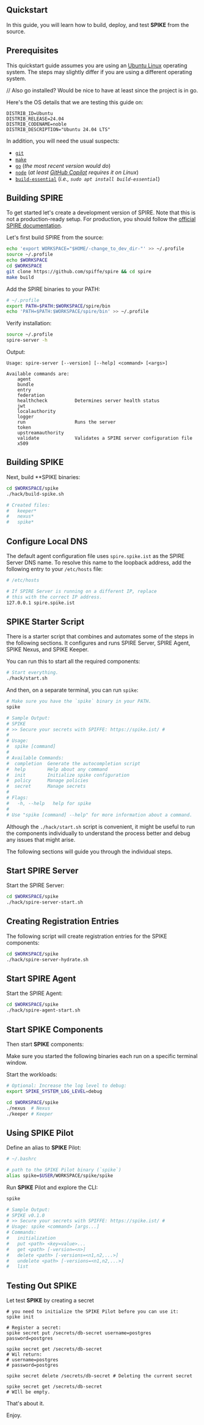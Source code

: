## Quickstart

In this guide, you will learn how to build, deploy, and test **SPIKE** from the 
source.

## Prerequisites

This quickstart guide assumes you are using an [Ubuntu Linux][ubuntu] operating 
system. The steps may slightly differ if you are using a different operating 
system.

// Also go installed? Would be nice to have at least since the project is in go.

[ubuntu]: https://ubuntu.com/

Here's the OS details that we are testing this guide on:

```text
DISTRIB_ID=Ubuntu
DISTRIB_RELEASE=24.04
DISTRIB_CODENAME=noble
DISTRIB_DESCRIPTION="Ubuntu 24.04 LTS"
```

In addition, you will need the usual suspects:

* [`git`](https://git-scm.com/)
* [`make`](https://www.gnu.org/software/make/)
* [`go`](https://go.dev/) (*the most recent version would do*)
* [`node`](https://nodejs.org) (*at least [GitHub Copilot][copilot] requires it on Linux*)
* [`build-essential`](https://packages.ubuntu.com/hirsute/build-essential)
  (*i.e., `sudo apt install build-essential`*)

[copilot]: https://copilot.github.com/ "GitHub Copilot"

## Building SPIRE

To get started let's create a development version of SPIRE. Note that this is
not a production-ready setup. For production, you should follow the 
[official SPIRE documentation][spire-prod].

[spire-prod]: https://spiffe.io/docs/latest/deploying/configuring/

Let's first build SPIRE from the source:

```bash
echo 'export WORKSPACE="$HOME/-change_to_dev_dir-"' >> ~/.profile
source ~/.profile
echo $WORKSPACE
cd $WORKSPACE
git clone https://github.com/spiffe/spire && cd spire
make build
```

Add the SPIRE binaries to your PATH:

```bash
# ~/.profile
export PATH=$PATH:$WORKSPACE/spire/bin
echo 'PATH=$PATH:$WORKSPACE/spire/bin' >> ~/.profile
```

Verify installation:

```bash 
source ~/.profile
spire-server -h
```

Output:

```text
Usage: spire-server [--version] [--help] <command> [<args>]

Available commands are:
    agent                
    bundle               
    entry                
    federation           
    healthcheck          Determines server health status
    jwt                  
    localauthority       
    logger               
    run                  Runs the server
    token                
    upstreamauthority    
    validate             Validates a SPIRE server configuration file
    x509  
```

## Building SPIKE

Next, build **SPIKE binaries:

```bash
cd $WORKSPACE/spike
./hack/build-spike.sh

# Created files:
#   keeper*
#   nexus*
#   spike*
```

## Configure Local DNS

The default agent configuration file uses `spire.spike.ist` as the SPIRE Server
DNS name. To resolve this name to the loopback address, add the following entry
to your `/etc/hosts` file:

```bash
# /etc/hosts

# If SPIRE Server is running on a different IP, replace
# this with the correct IP address.
127.0.0.1 spire.spike.ist
```

## SPIKE Starter Script

There is a starter script that combines and automates some of the steps in the
following sections. It configures and runs SPIRE Server, SPIRE Agent, 
SPIKE Nexus, and SPIKE Keeper.

You can run this to start all the required components:

```bash
# Start everything.
./hack/start.sh
```

And then, on a separate terminal, you can run `spike`:

```bash
# Make sure you have the `spike` binary in your PATH.
spike

# Sample Output:
# SPIKE
# >> Secure your secrets with SPIFFE: https://spike.ist/ #
#
# Usage:
#  spike [command]
#
# Available Commands:
#  completion  Generate the autocompletion script
#  help        Help about any command
#  init        Initialize spike configuration
#  policy      Manage policies
#  secret      Manage secrets
#
# Flags:
#   -h, --help   help for spike
#
# Use "spike [command] --help" for more information about a command.
```

Although the `./hack/start.sh` script is convenient, it might be useful
to run the components individually to understand the process better and
debug any issues that might arise.

The following sections will guide you through the individual steps.

## Start SPIRE Server

Start the SPIRE Server:

```bash
cd $WORKSPACE/spike
./hack/spire-server-start.sh
```

## Creating Registration Entries

The following script will create registration entries for the SPIKE components:

```bash
cd $WORKSPACE/spike
./hack/spire-server-hydrate.sh
```

## Start SPIRE Agent

Start the SPIRE Agent:

```bash
cd $WORKSPACE/spike
./hack/spire-agent-start.sh
```

## Start SPIKE Components

Then start **SPIKE** components:

Make sure you started the following binaries each run on a specific terminal 
window.

Start the workloads:

```bash
# Optional: Increase the log level to debug:
export SPIKE_SYSTEM_LOG_LEVEL=debug

cd $WORKSPACE/spike
./nexus  # Nexus
./keeper # Keeper
```

## Using SPIKE Pilot

Define an alias to **SPIKE** Pilot:

```bash
# ~/.bashrc

# path to the SPIKE Pilot binary (`spike`)
alias spike=$USER/WORKSPACE/spike/spike
```

Run **SPIKE** Pilot and explore the CLI:

```bash
spike

# Sample Output:
# SPIKE v0.1.0
# >> Secure your secrets with SPIFFE: https://spike.ist/ #
# Usage: spike <command> [args...]
# Commands:
#   initialization
#   put <path> <key=value>...
#   get <path> [-version=<n>]
#   delete <path> [-versions=<n1,n2,...>]
#   undelete <path> [-versions=<n1,n2,...>]
#   list
```

## Testing Out SPIKE

Let test **SPIKE** by creating a secret

```text
# you need to initialize the SPIKE Pilot before you can use it:
spike init

# Register a secret:
spike secret put /secrets/db-secret username=postgres password=postgres

spike secret get /secrets/db-secret 
# Wil return:
# username=postgres 
# password=postgres

spike secret delete /secrets/db-secret # Deleting the current secret

spike secret get /secrets/db-secret 
# WIll be empty.
```

That's about it.

Enjoy.
